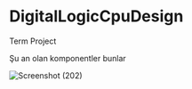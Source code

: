 # DigitalLogicCpuDesign
Term Project

Şu an olan komponentler bunlar

![Screenshot (202)](https://user-images.githubusercontent.com/81256755/207721426-7cdcae0f-fe2c-4d2a-8b2c-b5724e1c687a.png)

